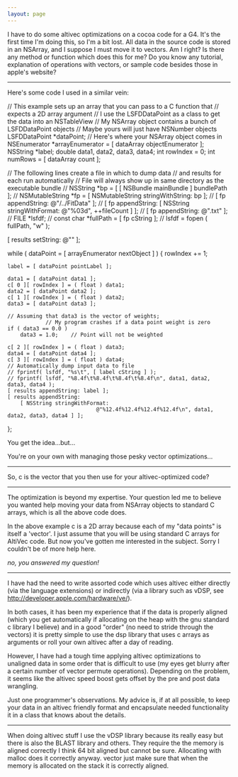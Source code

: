 ```yaml
---
layout: page
---
```


I have to do some altivec optimizations on a cocoa code for a G4. It's the first time I'm doing this, so I'm a bit lost.
All data in the source code is stored in an NSArray, and I suppose I must move it to vectors. Am I right? Is there any method or function which does this for me?
Do you know any tutorial, explanation of operations with vectors, or sample code besides those in apple's website?

----

Here's some code I used in a similar vein:

    
 // This example sets up an array that you can pass to a C function that
 // expects a 2D array argument
 // I use the LSFDDataPoint as a class to get the data into an NSTableView
 // My NSArray object contains a bunch of LSFDDataPoint objects
 // Maybe yours will just have NSNumber objects
 LSFDDataPoint *dataPoint;
 // Here's where your NSArray object comes in
 NSEnumerator *arrayEnumerator = [ dataArray objectEnumerator ];
        NSString *label;
 double data1, data2, data3, data4;
 int rowIndex = 0;
 int numRows = [ dataArray count ];
 	
 // The following lines create a file in which to dump data
        // and results for each run automatically
 // File will always show up in same directory as the executable bundle
 // NSString *bp = [ [ NSBundle mainBundle ] bundlePath ];
 // NSMutableString *fp = [ NSMutableString stringWithString: bp ];
 // [ fp appendString: @"/../FitData" ];
 // [ fp appendString: [ NSString stringWithFormat: @"%03d", ++fileCount ] ];
 // [ fp appendString: @".txt" ];	
 // FILE *lsfdf;
 // const char *fullPath = [ fp cString ];
 // lsfdf = fopen ( fullPath, "w" );
 	
 [ results setString: @"" ];
 
 while ( dataPoint = [ arrayEnumerator nextObject ] )
 {
 	rowIndex += 1;
 	
 	label = [ dataPoint pointLabel ];
 	
 	data1 = [ dataPoint data1 ];
 	c[ 0 ][ rowIndex ] = ( float ) data1;
 	data2 = [ dataPoint data2 ];
 	c[ 1 ][ rowIndex ] = ( float ) data2;
 	data3 = [ dataPoint data3 ];
 	
 	// Assuming that data3 is the vector of weights;
                // My program crashes if a data point weight is zero
 	if ( data3 == 0.0 )
 		data3 = 1.0;	// Point will not be weighted
 	
 	c[ 2 ][ rowIndex ] = ( float ) data3;
 	data4 = [ dataPoint data4 ];
 	c[ 3 ][ rowIndex ] = ( float ) data4;
 	// Automatically dump input data to file
 	// fprintf( lsfdf, "%s\t", [ label cString ] );
 	// fprintf( lsfdf, "%8.4f\t%8.4f\t%8.4f\t%8.4f\n", data1, data2, data3, data4 );
 	[ results appendString: label ];
 	[ results appendString:
 		[ NSString stringWithFormat:
                                @"%12.4f%12.4f%12.4f%12.4f\n", data1, data2, data3, data4 ] ];
 };


You get the idea...but...

You're on your own with managing those pesky vector optimizations...

----

So, c is the vector that you then use for your altivec-optimized code?

----

The optimization is beyond my expertise. Your question led me to believe you wanted
help moving your data from NSArray objects to standard C arrays, which is all the above code does.

In the above example c is a 2D array because each of my "data points" is itself a 'vector'.
I just assume that you will be using standard C arrays for AltiVec code.
But now you've gotten me interested in the subject. Sorry I couldn't be of more help here.

*no, you answered my question!*

----

I have had the need to write assorted code which uses altivec either directly (via the language extensions) or indirectly (via a library such as vDSP, see http://developer.apple.com/hardware/ve/).

In both cases, it has been my experience that if the data is properly aligned (which you get automatically if allocating on the heap with the gnu standard c library I believe) and in a good "order" (no need to stride through the vectors) it is pretty simple to use the dsp library that uses c arrays as arguments or roll your own altivec after a day of reading.

However, I have had a tough time applying altivec optimizations to unaligned data in some order that is difficult to use (my eyes get blurry after a certain number of vector permute operations).  Depending on the problem, it seems like the altivec speed boost gets offset by the pre and post data wrangling.

Just one programmer's observations.  My advice is, if at all possible, to keep your data in an altivec friendly format and encapsulate needed functionality it in a class that knows about the details.

----

When doing altivec stuff I use the vDSP library because its really easy but there is also the BLAST library and others. They require the the memory is aligned correctly I think 64 bit aligned but cannot be sure. Allocating with malloc does it correctly anyway. vector just make sure that when the memory is allocated on the stack it is correctly aligned.
